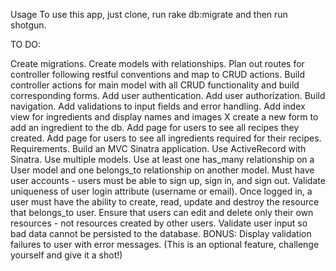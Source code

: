 
Usage
To use this app, just clone, run rake db:migrate and then run shotgun. 


TO DO:


Create migrations.
Create models with relationships.
Plan out routes for controller following restful conventions and map to CRUD actions.
Build controller actions for main model with all CRUD functionality and build corresponding forms.
Add user authentication.
Add user authorization.
Build navigation.
Add validations to input fields and error handling.
Add index view for ingredients and display names and images X create a new form to add an ingredient to the db.
Add page for users to see all recipes they created.
Add page for users to see all ingredients required for their recipes.
Requirements.
Build an MVC Sinatra application.
Use ActiveRecord with Sinatra.
Use multiple models.
Use at least one has_many relationship on a User model and one belongs_to relationship on another model.
Must have user accounts - users must be able to sign up, sign in, and sign out.
Validate uniqueness of user login attribute (username or email).
Once logged in, a user must have the ability to create, read, update and destroy the resource that belongs_to user.
Ensure that users can edit and delete only their own resources - not resources created by other users.
Validate user input so bad data cannot be persisted to the database.
BONUS: Display validation failures to user with error messages. (This is an optional feature, challenge yourself and give it a shot!)
